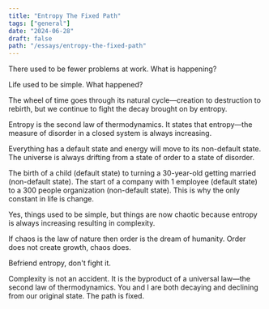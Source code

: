 ```yaml
---
title: "Entropy The Fixed Path"
tags: ["general"]
date: "2024-06-28"
draft: false
path: "/essays/entropy-the-fixed-path"
---
```


There used to be fewer problems at work. What is happening?

Life used to be simple. What happened?

The wheel of time goes through its natural cycle—creation to destruction to rebirth, but we continue to fight the decay brought on by entropy.

Entropy is the second law of thermodynamics. It states that entropy—the measure of disorder in a closed system is always increasing.

Everything has a default state and energy will move to its non-default state. The universe is always drifting from a state of order to a state of disorder.

The birth of a child (default state) to turning a 30-year-old getting married (non-default state). The start of a company with 1 employee (default state) to a 300 people organization (non-default state). This is why the only constant in life is change. 

Yes, things used to be simple, but things are now chaotic because entropy is always increasing resulting in complexity.

If chaos is the law of nature then order is the dream of humanity. Order does not create growth, chaos does. 

Befriend entropy, don't fight it.

Complexity is not an accident. It is the byproduct of a universal law—the second law of thermodynamics. You and I are both decaying and declining from our original state. The path is fixed.
